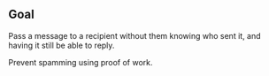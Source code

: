 ## Goal

Pass a message to a recipient without them knowing who sent it, and having it
still be able to reply.

Prevent spamming using proof of work.
